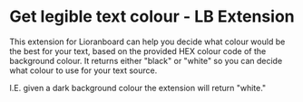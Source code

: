 # Get legible text colour - LB Extension
This extension for Lioranboard can help you decide what colour would be the best for your text, based on the provided HEX colour code of the background colour.
It returns either "black" or "white" so you can decide what colour to use for your text source.

I.E. given a dark background colour the extension will return "white."
